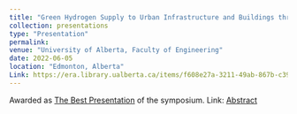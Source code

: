 ```yaml
---
title: "Green Hydrogen Supply to Urban Infrastructure and Buildings through Blending into the Existing Grid"
collection: presentations
type: "Presentation"
permalink: 
venue: "University of Alberta, Faculty of Engineering"
date: 2022-06-05
location: "Edmonton, Alberta"
Link: https://era.library.ualberta.ca/items/f608e27a-3211-49ab-867b-c399a35c6476
---
```

Awarded as [The Best Presentation](https://www.linkedin.com/feed/update/urn:li:activity:6958483402534633472/) of the symposium.
Link: [Abstract](https://era.library.ualberta.ca/items/f608e27a-3211-49ab-867b-c399a35c6476)
